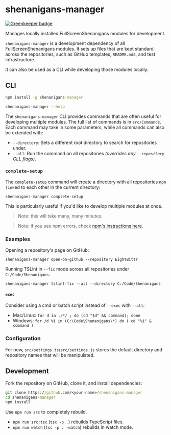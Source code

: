 # shenanigans-manager

[![Greenkeeper badge](https://badges.greenkeeper.io/FullScreenShenanigans/shenanigans-manager.svg)](https://greenkeeper.io/)

Manages locally installed FullScreenShenanigans modules for development.

`shenanigans-manager` is a development dependency of all FullScreenShenanigans modules.
It sets up files that are kept standard across the repositories, such as GitHub templates, `README.md`s, and test infrastructure.

It can also be used as a CLI while developing those modules locally.

## CLI

```cmd
npm install -g shenanigans-manager

shenanigans-manager --help
```

The `shenanigans-manager` CLI provides commands that are often useful for developing multiple modules.
The full list of commands is in `src/Commands`.
Each command may take in some parameters, while all commands can also be extended with:

* `--directory`: Sets a different root directory to search for repositories under.
* `--all`: Run the command on all repositories _(overrides any `--repository` CLL flags)_.

### `complete-setup`

The `complete-setup` command will create a directory with all repositories `npm link`ed to each other in the current directory:

```shell
shenanigans-manager complete-setup
```

This is particularly useful if you'd like to develop multiple modules at once.

> Note: this will take many, many minutes.

> Note: if you see npm errors, check [npm's instructions here](https://github.com/npm/npm/issues/17444#issuecomment-393761515).

### Examples

Opening a repository's page on GitHub:

```shell
shenanigans-manager open-on-github --repository EightBittr
```

Running TSLint in `--fix` mode across all repositories under `C:/Code/Shenanigans`:

```shell
shenanigans-manager tslint-fix --all --directory C:/Code/Shenanigans
```

#### `exec`

Consider using a cmd or batch script instead of `--exec` with `--all`:

* Mac/Linux: `for d in ./*/ ; do (cd "$d" && command); done`
* Windows: `for /d %i in (C:\Code\Shenanigans\*) do ( cd "%i" & command )`

### Configuration

For now, `src/settings.ts`/`src/settings.js` stores the default directory and repository names that will be manipulated.

## Development

Fork the repository on GitHub, clone it, and install dependencies:

```cmd
git clone https://github.com/<your-name>/shenanigans-manager
cd shenanigans-manager
npm install
```

Use `npm run src` to completely rebuild.
* `npm run src:tsc` (`tsc -p .`) rebuilds TypeScript files.
* `npm run watch` (`tsc -p . -watch`) rebuilds in watch mode.
